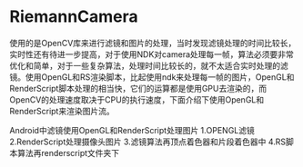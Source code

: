 # RiemannCamera
使用的是OpenCV库来进行滤镜和图片的处理，当时发现滤镜处理的时间比较长，实时性还有待进一步提高，对于使用NDK对camera处理每一帧，算法必须要非常优化和简单，对于一些复杂算法，处理时间比较长的，就不太适合实时处理的滤镜。使用OpenGL和RS渲染脚本，比起使用ndk来处理每一帧的图片，OpenGL和RenderScript脚本处理的相当快，它们的运算都是使用GPU去渲染的，而OpenCV的处理速度取决于CPU的执行速度，下面介绍下使用OpenGL和RenderScript来渲染图片流。


Android中滤镜使用OpenGL和RenderScript处理图片
1.OPENGL滤镜
2.RenderScript处理摄像头图片
3.滤镜算法再顶点着色器和片段着色器中
4.RS脚本算法再renderscript文件夹下
